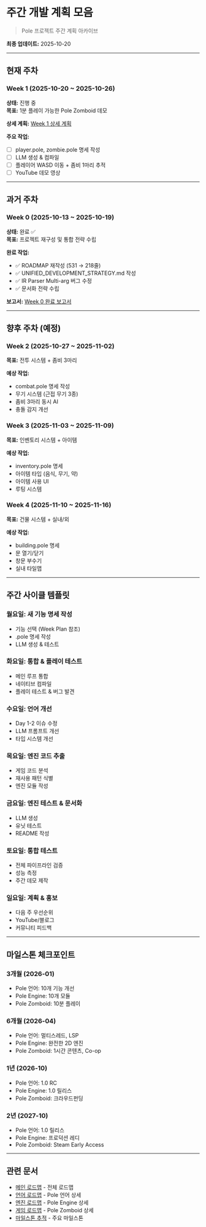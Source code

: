 # 주간 개발 계획 모음

> Pole 프로젝트 주간 계획 아카이브

**최종 업데이트:** 2025-10-20

---

## 현재 주차

### Week 1 (2025-10-20 ~ 2025-10-26)

**상태:** 진행 중  
**목표:** 1분 플레이 가능한 Pole Zomboid 데모

**상세 계획:** [Week 1 상세 계획](../WEEK1_PLAN.md)

**주요 작업:**
- [ ] player.pole, zombie.pole 명세 작성
- [ ] LLM 생성 & 컴파일
- [ ] 플레이어 WASD 이동 + 좀비 1마리 추적
- [ ] YouTube 데모 영상

---

## 과거 주차

### Week 0 (2025-10-13 ~ 2025-10-19)

**상태:** 완료 ✅  
**목표:** 프로젝트 재구성 및 통합 전략 수립

**완료 작업:**
- ✅ ROADMAP 재작성 (531 → 218줄)
- ✅ UNIFIED_DEVELOPMENT_STRATEGY.md 작성
- ✅ IR Parser Multi-arg 버그 수정
- ✅ 문서화 전략 수립

**보고서:** [Week 0 완료 보고서](../reports/WEEK2_COMPLETION_REPORT.md)

---

## 향후 주차 (예정)

### Week 2 (2025-10-27 ~ 2025-11-02)

**목표:** 전투 시스템 + 좀비 3마리

**예상 작업:**
- combat.pole 명세 작성
- 무기 시스템 (근접 무기 3종)
- 좀비 3마리 동시 AI
- 충돌 감지 개선

### Week 3 (2025-11-03 ~ 2025-11-09)

**목표:** 인벤토리 시스템 + 아이템

**예상 작업:**
- inventory.pole 명세
- 아이템 타입 (음식, 무기, 약)
- 아이템 사용 UI
- 루팅 시스템

### Week 4 (2025-11-10 ~ 2025-11-16)

**목표:** 건물 시스템 + 실내/외

**예상 작업:**
- building.pole 명세
- 문 열기/닫기
- 창문 부수기
- 실내 타일맵

---

## 주간 사이클 템플릿

### 월요일: 새 기능 명세 작성
- 기능 선택 (Week Plan 참조)
- .pole 명세 작성
- LLM 생성 & 테스트

### 화요일: 통합 & 플레이 테스트
- 메인 루프 통합
- 네이티브 컴파일
- 플레이 테스트 & 버그 발견

### 수요일: 언어 개선
- Day 1-2 이슈 수정
- LLM 프롬프트 개선
- 타입 시스템 개선

### 목요일: 엔진 코드 추출
- 게임 코드 분석
- 재사용 패턴 식별
- 엔진 모듈 작성

### 금요일: 엔진 테스트 & 문서화
- LLM 생성
- 유닛 테스트
- README 작성

### 토요일: 통합 테스트
- 전체 파이프라인 검증
- 성능 측정
- 주간 데모 제작

### 일요일: 계획 & 홍보
- 다음 주 우선순위
- YouTube/블로그
- 커뮤니티 피드백

---

## 마일스톤 체크포인트

### 3개월 (2026-01)
- Pole 언어: 10개 기능 개선
- Pole Engine: 10개 모듈
- Pole Zomboid: 10분 플레이

### 6개월 (2026-04)
- Pole 언어: 멀티스레드, LSP
- Pole Engine: 완전한 2D 엔진
- Pole Zomboid: 1시간 콘텐츠, Co-op

### 1년 (2026-10)
- Pole 언어: 1.0 RC
- Pole Engine: 1.0 릴리스
- Pole Zomboid: 크라우드펀딩

### 2년 (2027-10)
- Pole 언어: 1.0 릴리스
- Pole Engine: 프로덕션 레디
- Pole Zomboid: Steam Early Access

---

## 관련 문서

- [메인 로드맵](../../ROADMAP.md) - 전체 로드맵
- [언어 로드맵](LANGUAGE_ROADMAP.md) - Pole 언어 상세
- [엔진 로드맵](ENGINE_ROADMAP.md) - Pole Engine 상세
- [게임 로드맵](GAME_ROADMAP.md) - Pole Zomboid 상세
- [마일스톤 추적](MILESTONES.md) - 주요 마일스톤
